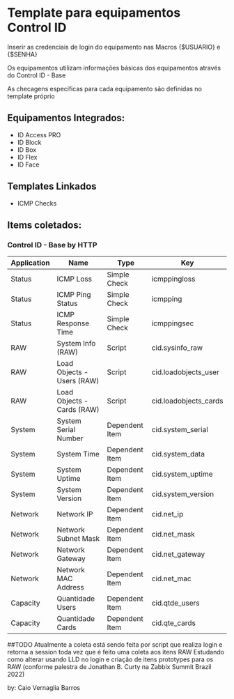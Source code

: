 # Template para equipamentos Control ID

Inserir as credenciais de login do equipamento nas Macros {$USUARIO} e {$SENHA}

Os equipamentos utilizam informações básicas dos equipamentos através do Control ID - Base

As checagens especificas para cada equipamento são definidas no template próprio

## Equipamentos Integrados:
* ID Access PRO
* ID Block
* ID Box
* ID Flex
* ID Face

## Templates Linkados
* ICMP Checks

## Items coletados:
### Control ID - Base by HTTP
|Application|Name|Type|Key|
|-----------|----|----|---|
|Status|ICMP Loss|Simple Check|icmppingloss|
|Status|ICMP Ping Status|Simple Check|icmpping|
|Status|ICMP Response Time|Simple Check|icmppingsec|
|RAW|System Info (RAW)|Script|cid.sysinfo_raw|
|RAW|Load Objects - Users (RAW)|Script|cid.loadobjects_user|
|RAW|Load Objects - Cards (RAW)|Script|cid.loadobjects_cards|
|System|System Serial Number|Dependent Item|cid.system_serial|
|System|System Time|Dependent Item|cid.system_data|
|System|System Uptime|Dependent Item|cid.system_uptime|
|System|System Version|Dependent Item|cid.system_version|
|Network|Network IP|Dependent Item|cid.net_ip|
|Network|Network Subnet Mask|Dependent Item|cid.net_mask|
|Network|Network Gateway|Dependent Item|cid.net_gateway|
|Network|Network MAC Address|Dependent Item|cid.net_mac|
|Capacity|Quantidade Users|Dependent Item|cid.qtde_users|
|Capacity|Quantidade Cards|Dependent Item|cid.qte_cards|

##TODO
Atualmente a coleta está sendo feita por script que realiza login e retorna a session toda vez que é feito uma coleta aos itens RAW
Estudando como alterar usando LLD no login e criação de itens prototypes para os RAW (conforme palestra de Jonathan B. Curty na Zabbix Summit Brazil 2022)

by: Caio Vernaglia Barros
